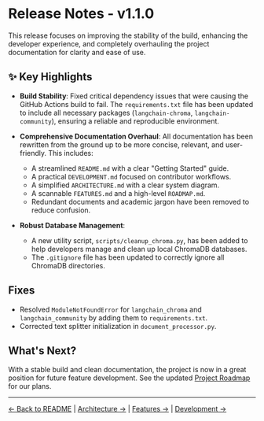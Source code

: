 # Release Notes - v1.1.0

This release focuses on improving the stability of the build, enhancing the developer experience, and completely overhauling the project documentation for clarity and ease of use.

## ✨ Key Highlights

-   **Build Stability**: Fixed critical dependency issues that were causing the GitHub Actions build to fail. The `requirements.txt` file has been updated to include all necessary packages (`langchain-chroma`, `langchain-community`), ensuring a reliable and reproducible environment.

-   **Comprehensive Documentation Overhaul**: All documentation has been rewritten from the ground up to be more concise, relevant, and user-friendly. This includes:
    -   A streamlined `README.md` with a clear "Getting Started" guide.
    -   A practical `DEVELOPMENT.md` focused on contributor workflows.
    -   A simplified `ARCHITECTURE.md` with a clear system diagram.
    -   A scannable `FEATURES.md` and a high-level `ROADMAP.md`.
    -   Redundant documents and academic jargon have been removed to reduce confusion.

-   **Robust Database Management**:
    -   A new utility script, `scripts/cleanup_chroma.py`, has been added to help developers manage and clean up local ChromaDB databases.
    -   The `.gitignore` file has been updated to correctly ignore all ChromaDB directories.

## Fixes

-   Resolved `ModuleNotFoundError` for `langchain_chroma` and `langchain_community` by adding them to `requirements.txt`.
-   Corrected text splitter initialization in `document_processor.py`.

## What's Next?

With a stable build and clean documentation, the project is now in a great position for future feature development. See the updated [Project Roadmap](ROADMAP.md) for our plans.

---

[← Back to README](../README.md) | [Architecture →](ARCHITECTURE.md) | [Features →](FEATURES.md) | [Development →](DEVELOPMENT.md) 